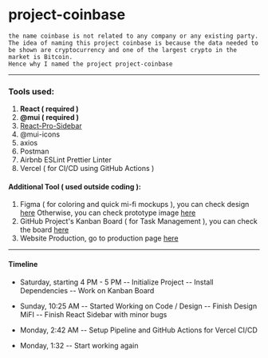 # project-coinbase

```
the name coinbase is not related to any company or any existing party. 
The idea of naming this project coinbase is because the data needed to be shown are cryptocurrency and one of the largest crypto in the market is Bitcoin.
Hence why I named the project project-coinbase
```

---

### Tools used:

1. **React ( required )**
2. **@mui ( required )**
3. [React-Pro-Sidebar](https://www.npmjs.com/package/react-pro-sidebar)
4. @mui-icons
5. axios
6. Postman
7. Airbnb ESLint Prettier Linter
8. Vercel ( for CI/CD using GitHub Actions )

#### Additional Tool ( used outside coding ):

1. Figma ( for coloring and quick mi-fi mockups ), you can check design [here](https://www.figma.com/file/qPXOFeTqLm5U5rfEQDHbsY/TableBoard?node-id=0%3A1)
   Otherwise, you can check prototype image [here](./MiFI.png)
2. GitHub Project's Kanban Board ( for Task Management ), you can check the board [here](https://github.com/rickyfelix19/project-coinbase/projects/1)
3. Website Production, go to production page [here](https://project-coinbase.vercel.app/)

---

#### Timeline

- Saturday, starting 4 PM - 5 PM
  -- Initialize Project
  -- Install Dependencies
  -- Work on Kanban Board

- Sunday, 10:25 AM
  -- Started Working on Code / Design
  -- Finish Design MiFI
  -- Finish React Sidebar with minor bugs
  
- Monday, 2:42 AM
  -- Setup Pipeline and GitHub Actions for Vercel CI/CD
  
- Monday, 1:32
  -- Start working again
